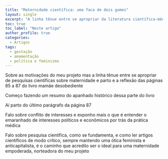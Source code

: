 ```yaml
---
title: "Maternidade científica: uma faca de dois gumes"
layout: single
excerpt: "A linha tênue entre se apropriar da literatura científica-médica sobre maternidade e parto sem renegar a ótica feminista e anticapitalista"
toc: true
toc_label: "Neste artigo"
author_profile: true
categories:
  - Artigos
tags:
  - gestação
  - amamentação
  - política e feminismo
---
```

Sobre as motivações do meu projeto mas a linha tênue entre se apropriar de pesquisas científicas sobre maternidade e parto e a reflexão das páginas 85 a 87 do livro mamãe desobediente

Começo fazendo um resumo do apanhado histórico dessa parte do livro

Aí parto do último parágrafo da página 87

Falo sobre conflito de interesses e exponho mais o que é entender o emaranhado de interesses políticos e econômicos por trás da prática médica

Falo sobre pesquisa científica, como se fundamenta, e como ler artigos científicos de modo crítico, sempre mantendo uma ótica feminista e anticapitalista, é o caminho que acredito ser o ideal para uma maternidade empoderada, norteadora do meu projeto